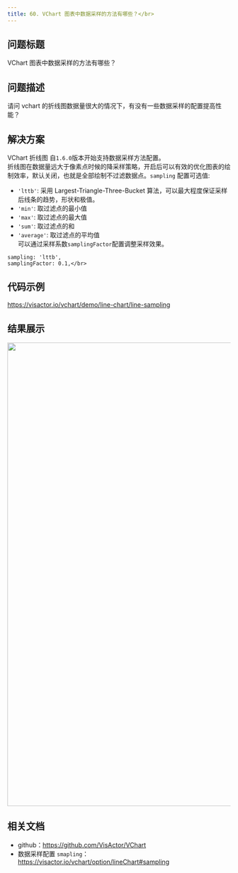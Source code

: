 ```yaml
---
title: 60. VChart 图表中数据采样的方法有哪些？</br>
---
```

## 问题标题

VChart 图表中数据采样的方法有哪些？</br>


## 问题描述

请问 vchart 的折线图数据量很大的情况下，有没有一些数据采样的配置提高性能？</br>


## 解决方案

VChart 折线图 自`1.6.0`版本开始支持数据采样方法配置。</br>
折线图在数据量远大于像素点时候的降采样策略，开启后可以有效的优化图表的绘制效率，默认关闭，也就是全部绘制不过滤数据点。`sampling` 配置可选值:</br>
*  `'lttb'`: 采用 Largest-Triangle-Three-Bucket 算法，可以最大程度保证采样后线条的趋势，形状和极值。</br>
*  `'min'`: 取过滤点的最小值</br>
*  `'max'`: 取过滤点的最大值</br>
*  `'sum'`: 取过滤点的和</br>
*  `'average'`: 取过滤点的平均值</br>
可以通过采样系数`samplingFactor`配置调整采样效果。</br>
```
sampling: 'lttb',
samplingFactor: 0.1,</br>
```


## 代码示例 

https://visactor.io/vchart/demo/line-chart/line-sampling</br>


## 结果展示

<img src='https://cdn.jsdelivr.net/gh/xuanhun/articles/visactor/img/H829bRSfDoR1A1xvfD8cL609nTe.gif' alt='' width='1485' height='1044'>

## 相关文档

*  github：https://github.com/VisActor/VChart</br>
*  数据采样配置 `smapling`：https://visactor.io/vchart/option/lineChart#sampling</br>

